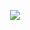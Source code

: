 <div id="header" align="center">

![](https://komarev.com/ghpvc/?username=dokhyuk&style=plastic&color=151915&label=_　　⚢　　_&base=9710)

<p align="center"

